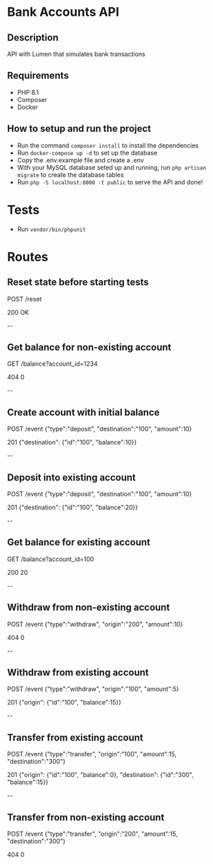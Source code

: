 # Bank Accounts API

## Description
API with Lumen that simulates bank transactions

## Requirements
- PHP 8.1
- Composer
- Docker

## How to setup and run the project
- Run the command `composer install` to install the dependencies
- Run `docker-compose up -d` to set up the database
- Copy the .env.example file and create a .env
- With your MySQL database seted up and running, run `php artisan migrate` to create the database tables
- Run `php -S localhost:8000 -t public` to serve the API and done!

# Tests
- Run `vendor/bin/phpunit`

# Routes
## Reset state before starting tests

POST /reset

200 OK


--
## Get balance for non-existing account

GET /balance?account_id=1234

404 0


--
## Create account with initial balance

POST /event {"type":"deposit", "destination":"100", "amount":10}

201 {"destination": {"id":"100", "balance":10}}


--
## Deposit into existing account

POST /event {"type":"deposit", "destination":"100", "amount":10}

201 {"destination": {"id":"100", "balance":20}}


--
## Get balance for existing account

GET /balance?account_id=100

200 20

--
## Withdraw from non-existing account

POST /event {"type":"withdraw", "origin":"200", "amount":10}

404 0

--
## Withdraw from existing account

POST /event {"type":"withdraw", "origin":"100", "amount":5}

201 {"origin": {"id":"100", "balance":15}}

--
## Transfer from existing account

POST /event {"type":"transfer", "origin":"100", "amount":15, "destination":"300"}

201 {"origin": {"id":"100", "balance":0}, "destination": {"id":"300", "balance":15}}

--
## Transfer from non-existing account

POST /event {"type":"transfer", "origin":"200", "amount":15, "destination":"300"}

404 0


